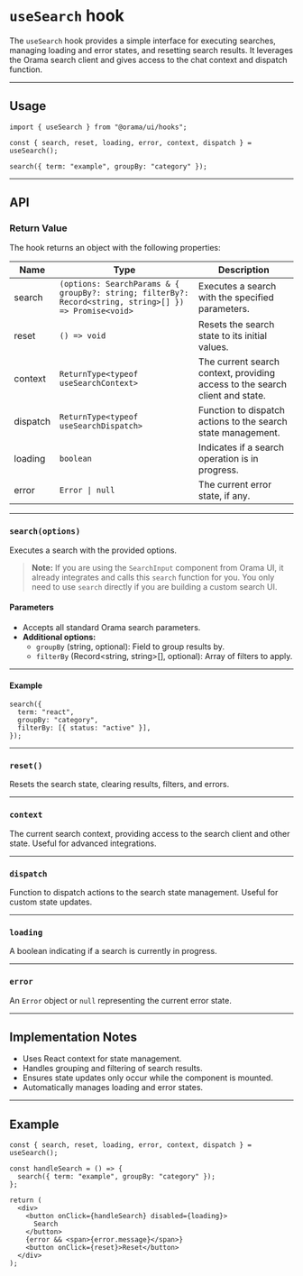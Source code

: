 # `useSearch` hook

The `useSearch` hook provides a simple interface for executing searches, managing loading and error states, and resetting search results. It leverages the Orama search client and gives access to the chat context and dispatch function.

---

## Usage

```tsx
import { useSearch } from "@orama/ui/hooks";

const { search, reset, loading, error, context, dispatch } = useSearch();

search({ term: "example", groupBy: "category" });
```

---

## API

### Return Value

The hook returns an object with the following properties:

| Name     | Type                                                                                                   | Description                                                                  |
| -------- | ------------------------------------------------------------------------------------------------------ | ---------------------------------------------------------------------------- |
| search   | `(options: SearchParams & { groupBy?: string; filterBy?: Record<string, string>[] }) => Promise<void>` | Executes a search with the specified parameters.                             |
| reset    | `() => void`                                                                                           | Resets the search state to its initial values.                               |
| context  | `ReturnType<typeof useSearchContext>`                                                                  | The current search context, providing access to the search client and state. |
| dispatch | `ReturnType<typeof useSearchDispatch>`                                                                 | Function to dispatch actions to the search state management.                 |
| loading  | `boolean`                                                                                              | Indicates if a search operation is in progress.                              |
| error    | `Error \| null`                                                                                        | The current error state, if any.                                             |

---

### `search(options)`

Executes a search with the provided options.

> **Note:** If you are using the `SearchInput` component from Orama UI, it already integrates and calls this `search` function for you. You only need to use `search` directly if you are building a custom search UI.

#### Parameters

- Accepts all standard Orama search parameters.
- **Additional options:**
  - `groupBy` (string, optional): Field to group results by.
  - `filterBy` (Record<string, string>[], optional): Array of filters to apply.

---

#### Example

```tsx
search({
  term: "react",
  groupBy: "category",
  filterBy: [{ status: "active" }],
});
```

---

### `reset()`

Resets the search state, clearing results, filters, and errors.

---

### `context`

The current search context, providing access to the search client and other state. Useful for advanced integrations.

---

### `dispatch`

Function to dispatch actions to the search state management. Useful for custom state updates.

---

### `loading`

A boolean indicating if a search is currently in progress.

---

### `error`

An `Error` object or `null` representing the current error state.

---

## Implementation Notes

- Uses React context for state management.
- Handles grouping and filtering of search results.
- Ensures state updates only occur while the component is mounted.
- Automatically manages loading and error states.

---

## Example

```tsx
const { search, reset, loading, error, context, dispatch } = useSearch();

const handleSearch = () => {
  search({ term: "example", groupBy: "category" });
};

return (
  <div>
    <button onClick={handleSearch} disabled={loading}>
      Search
    </button>
    {error && <span>{error.message}</span>}
    <button onClick={reset}>Reset</button>
  </div>
);
```
